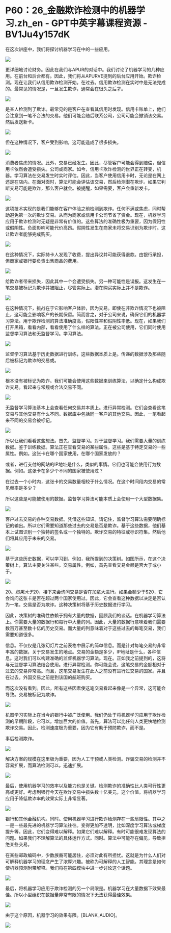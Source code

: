 # P60：26_金融欺诈检测中的机器学习.zh_en - GPT中英字幕课程资源 - BV1Ju4y157dK

在这次讲座中，我们将探讨机器学习在中的一些应用。

![](img/6e4e9fa62859161e4f7f4901ed1acd8e_1.png)

更详细地讨论财务。因此在我们与APUR的对话中。我们讨论了机器学习的几种应用。在前台和后台都有。因此，我们将从APURVE提到的后台应用开始。欺诈检测。现在让我们从信用欺诈检测开始。在过去。信用欺诈检测在实时中是无法完成的。最常见的情况是，一旦发生欺诈，通常会在很久之后才。

![](img/6e4e9fa62859161e4f7f4901ed1acd8e_3.png)

是某人检测到了欺诈。最常见的是客户在查看其信用时发现。信用卡账单上，他们会注意到一笔不合法的交易。他们可能会随后联系公司，公司可能会撤销该交易。然后发送新卡。

![](img/6e4e9fa62859161e4f7f4901ed1acd8e_5.png)

但在这种情况下，客户受到影响，这可能造成了很多损失。

![](img/6e4e9fa62859161e4f7f4901ed1acd8e_7.png)

消费者焦虑的情况。此外，交易已经发生。因此，尽管客户可能会得到赔偿，但信用卡依然会遭受损失。公司或商家。如今，信用卡欺诈检测的世界正在转变，机器。学习算法在交易发生时实时评估。因此，当客户使用信用卡时，无论是在网上还是在店内。在面对面时，算法可能会评估该交易，然后检测潜在欺诈。如果它判断交易可能是欺诈，那么客户就会。被提醒，如果需要，客户会重新发卡。



![](img/6e4e9fa62859161e4f7f4901ed1acd8e_9.png)

这项技术实现的是我们能够在客户体验之前检测到欺诈。任何不满或焦虑，同时帮助避免第一次的欺诈交易。从而为商家或信用卡公司节省了资金。现在，机器学习应用于欺诈检测时无疑是非常有价值的。这些算法的准确性极为重要，因为假阳性或假阴性。负面影响可能代价高昂。假阴性发生在商家未将交易识别为欺诈时。这让欺诈者能够完成购买。

![](img/6e4e9fa62859161e4f7f4901ed1acd8e_11.png)

在这种情况下，实际持卡人发现了收费，提出异议并可能获得退款。由银行承担，但商家或银行要负责出售商品的费用。

![](img/6e4e9fa62859161e4f7f4901ed1acd8e_13.png)

给欺诈者带来损失，因此其中一个会遭受损失。另一种可能性是误报。这发生在一笔交易被标记为欺诈并被阻止，尽管实际上。潜在购买实际上并不是欺诈。

![](img/6e4e9fa62859161e4f7f4901ed1acd8e_15.png)

在这种情况下，挑战在于它影响客户体验，因为交易。即使在非欺诈情况下也被阻止，这可能会影响客户的长期保留。简而言之，对于公司来说，确保它们的机器学习算法。用于欺诈检测的算法准确度高，假阳性率和假阴性率低。现在，如果我们打开黑箱，看看内部，看看使用了什么样的算法。正在被公司使用，它们同时使用监督学习算法和无监督学习。学习算法。

![](img/6e4e9fa62859161e4f7f4901ed1acd8e_17.png)

监督学习算法基于历史数据进行训练，这些数据本质上是。传递的数据涉及那些随后被标记为欺诈的交易或。

![](img/6e4e9fa62859161e4f7f4901ed1acd8e_19.png)

根本没有被标记为欺诈。我们可能会使用这些数据来训练算法，以确定什么构成欺诈交易。看起来与常规或合法交易不同。

![](img/6e4e9fa62859161e4f7f4901ed1acd8e_21.png)

无监督学习算法基本上会查看任何交易并本质上。进行异常检测。它们会查看这笔交易与其他交易有什么不同。数据库中包括同一客户的其他交易。因此，一笔看起来不同的交易会被标记。

![](img/6e4e9fa62859161e4f7f4901ed1acd8e_23.png)

所以让我们看看这些想法。首先，监督学习。对于监督学习。我们需要大量的训练数据。鉴于训练数据。算法正在查看交易的某些属性。这些是基于特定交易的一些属性。例如。这张卡在哪个国家使用，在哪个国家发放的？

或者，进行支付的网站的IP地址是什么，类似的事情。它们也可能会使用行为数据。例如。这张卡在多少个不同的国家被使用过？

在过去一个小时内，这张卡的交易数量相较于什么情况。在这个时间段内交易的常见频率是多少？

所以这些是可能被使用的数据。监督学习算法可能本质上会使用一个大型数据集。

![](img/6e4e9fa62859161e4f7f4901ed1acd8e_25.png)

客户过去交易的各种交易数据。凭借这些知识。请记住，监督学习算法需要明确标记的输出。所以它们需要知道那些过去的交易是否是欺诈。基于这些数据，他们基本上试图识别一个独特的签名或一个独特的。欺诈交易的特征或标识符集。然后他们将其应用于未来的交易。

![](img/6e4e9fa62859161e4f7f4901ed1acd8e_27.png)

基于这些历史数据，可以学习到，例如，我所提到的决策树。如图所示，在这个决策树上，算法主要关注某些。交易属性。例如，首先查看交易金额是否大于或小于。

![](img/6e4e9fa62859161e4f7f4901ed1acd8e_29.png)

$20。如果大于$20，接下来会询问交易是否在加拿大进行。如果金额少于$20，它会询问这张卡是否在超过两个国家使用过。因此，它会查看这种数据以决定是否认为一笔。交易是否为欺诈。这种决策树将基于历史数据进行学习。

因此，决策树的准确性依赖于拥有大量的数据，回顾我们的谈话。在机器学习算法上。你需要大量的数据行和每行中大量的列。因此，大量的数据行意味着我们需要数百万甚至数十亿的历史交易。而大量的列意味着对于这些过去的每笔交易，我们需要知道很多。

信息。不仅仅是几张幻灯片之前表格中展示的简单信息。而是针对每笔交易的非常丰富的数据，关于交易发生的地点。交易的金额是多少，IP地址是什么，各种信息。这时我们可以构建准确的监督机器学习算法。现在。正如我之前提到的，这将与无监督学习算法结合使用。进行异常检测。你可能会说，这笔交易的金额相对于过去的交易异常高。而且，这笔交易发生在此人之前没有进行过交易的国家。并且在过去。外国交易之前是到该国的航班购买。

而这次没有看到。因此，所有这些因素使这笔交易看起来像是一个异常，这可能会导致。交易被标记为欺诈。

![](img/6e4e9fa62859161e4f7f4901ed1acd8e_31.png)

机器学习实际上在当今的银行中被广泛使用。我们仍处于将机器学习应用于欺诈检测的早期阶段，它可以。增加巨大的价值。首先，算法可以比任何人类更快地检测欺诈交易。因此，检测速度极为重要，因为它有助于预防欺诈，而不是。

事后检测欺诈。

![](img/6e4e9fa62859161e4f7f4901ed1acd8e_33.png)

解决方案的规模在这里极为重要，因为人工干预或人类检测。诈骗交易的检测并不容易扩展，而算法检测可以。迅速扩展。

![](img/6e4e9fa62859161e4f7f4901ed1acd8e_35.png)

最后，使用机器学习的效率以及能力也是关键。检测欺诈的准确性比人类可行性更高或更好。考虑到银行今天在欺诈交易中损失数十亿美元，这个价值。将机器学习应用于降低欺诈率的效果实际上非常显著。

![](img/6e4e9fa62859161e4f7f4901ed1acd8e_37.png)

银行和其他金融机构。同时。使用机器学习进行欺诈检测存在一些局限性。其中之一是一些最先进的机器学习算法往往。变得更加不透明，比如深度学习算法或梯度提升等。因此，它们变得难以解释。如果它们难以解释。有时可能很难发现算法的问题。如果我们不理解算法的具体运作方式。同时。算法中可能存在偏见，导致拒绝某些交易。

在某些邮政编码中，少数族裔可能居住，必须对此有所担忧。这就是为什么人们对可解释机器学习的理念产生了浓厚兴趣。被称为可解释的人工智能。其理念是如何使机器预测附带解释。我们将在第四模块中进一步讨论这个话题。

![](img/6e4e9fa62859161e4f7f4901ed1acd8e_39.png)

最后，将机器学习应用于欺诈检测的另一个局限是。机器学习在大量数据下效果最佳。所以小型组织在数据量非常有限的情况下无法获得最佳效果。

![](img/6e4e9fa62859161e4f7f4901ed1acd8e_41.png)

由于这个原因，机器学习的效果有限。[BLANK_AUDIO]。

![](img/6e4e9fa62859161e4f7f4901ed1acd8e_43.png)
